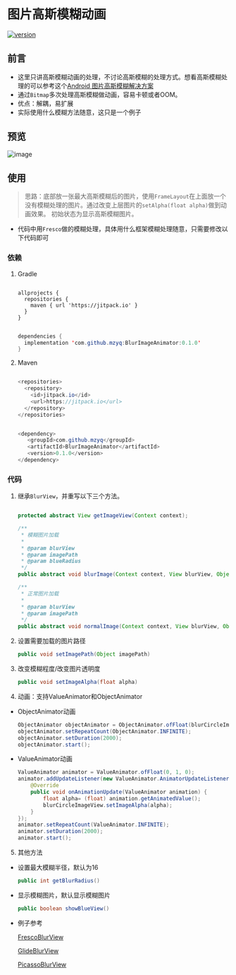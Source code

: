 # 图片高斯模糊动画

[![version](https://jitpack.io/v/mzyq/BlurImageAnimator.svg)](https://jitpack.io/#mzyq/BlurImageAnimator)

## 前言
* 这里只讲高斯模糊动画的处理，不讨论高斯模糊的处理方式。想看高斯模糊处理的可以参考这个[Android 图片高斯模糊解决方案](https://www.jianshu.com/p/02da487a2f43)
* 通过```Bitmap```多次处理高斯模糊做动画，容易卡顿或者OOM。
* 优点：解耦，易扩展
* 实际使用什么模糊方法随意，这只是一个例子

## 预览
![image](https://github.com/mzyq/BlurImageAnimator/blob/aedcf4336444ab3e447f92eb60edc01df6385eaf/images/simple.gif)


## 使用

   > 思路：底部放一张最大高斯模糊后的图片，使用```FrameLayout```在上面放一个没有模糊处理的图片。通过改变上层图片的```setAlpha(float alpha)```做到动画效果。
初始状态为显示高斯模糊图片。

* 代码中用```Fresco```做的模糊处理，具体用什么框架模糊处理随意，只需要修改以下代码即可

### 依赖
1. Gradle

    ```

    allprojects {
      repositories {
        maven { url 'https://jitpack.io' }
      }
    }

    ```

    ```java

    dependencies {
      implementation 'com.github.mzyq:BlurImageAnimator:0.1.0'
    }

    ```

2. Maven

    ```java

    <repositories>
      <repository>
        <id>jitpack.io</id>
        <url>https://jitpack.io</url>
      </repository>
    </repositories>

    ```

    ```java

    <dependency>
       <groupId>com.github.mzyq</groupId>
       <artifactId>BlurImageAnimator</artifactId>
       <version>0.1.0</version>
    </dependency>

    ```
### 代码

1. 继承```BlurView```，并重写以下三个方法。


    ```java

    protected abstract View getImageView(Context context);

    /**
     * 模糊图片加载
     *
     * @param blurView
     * @param imagePath
     * @param blueRadius
     */
    public abstract void blurImage(Context context, View blurView, Object imagePath, int blueRadius);

    /**
     * 正常图片加载
     *
     * @param blurView
     * @param imagePath
     */
    public abstract void normalImage(Context context, View blurView, Object imagePath);

    ```


2. 设置需要加载的图片路径
    ```java
    public void setImagePath(Object imagePath)
    ```

3. 改变模糊程度/改变图片透明度
    ```java
    public void setImageAlpha(float alpha)
    ```

4. 动画：支持ValueAnimator和ObjectAnimator

  * ObjectAnimator动画

    ```java
    ObjectAnimator objectAnimator = ObjectAnimator.ofFloat(blurCircleImageView, "ImageAlpha", 0, 1, 0);
    objectAnimator.setRepeatCount(ObjectAnimator.INFINITE);
    objectAnimator.setDuration(2000);
    objectAnimator.start();
    ```

  * ValueAnimator动画

    ```java
    ValueAnimator animator = ValueAnimator.ofFloat(0, 1, 0);
    animator.addUpdateListener(new ValueAnimator.AnimatorUpdateListener() {
        @Override
        public void onAnimationUpdate(ValueAnimator animation) {
            float alpha= (float) animation.getAnimatedValue();
            blurCircleImageView.setImageAlpha(alpha);
        }
    });
    animator.setRepeatCount(ValueAnimator.INFINITE);
    animator.setDuration(2000);
    animator.start();
    ```

5. 其他方法

 * 设置最大模糊半径，默认为16

     ```java
     public int getBlurRadius()
     ```

 * 显示模糊图片，默认显示模糊图片

     ```java
     public boolean showBlueView()
     ```
 * 例子参考

    [FrescoBlurView](https://github.com/mzyq/BlurImageAnimator/blob/296ca60635c7f525e1c2417bc71e915ad53d7fa8/app/src/main/java/com/muzi/blurimageanimator/fresco/FrescoBlurView.java)

    [GlideBlurView](https://github.com/mzyq/BlurImageAnimator/blob/296ca60635c7f525e1c2417bc71e915ad53d7fa8/app/src/main/java/com/muzi/blurimageanimator/glide/GlideBlurView.java)

    [PicassoBlurView](https://github.com/mzyq/BlurImageAnimator/blob/296ca60635c7f525e1c2417bc71e915ad53d7fa8/app/src/main/java/com/muzi/blurimageanimator/picasso/PicassoBlurView.java)